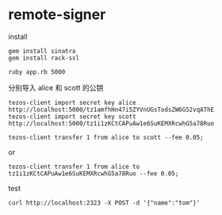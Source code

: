 # remote-signer

install

```
gem install sinatra
gem install rack-ssl
```


```
ruby app.rb 5000
```



分别导入 alice 和 scott 的公钥

```
tezos-client import secret key alice http://localhost:5000/tz1amfhHn47i5ZYVnUGsTodsZW6G52vqAThE
tezos-client import secret key scott http://localhost:5000/tz1i1zKCtCAPuAw1e6SuKEMXRcwhG5a78Ruo
```

```
tezos-client transfer 1 from alice to scott --fee 0.05;
```

or

```
tezos-client transfer 1 from alice to tz1i1zKCtCAPuAw1e6SuKEMXRcwhG5a78Ruo --fee 0.05;
```

test
```
curl http://localhost:2323 -X POST -d '{"name":"tom"}'
```